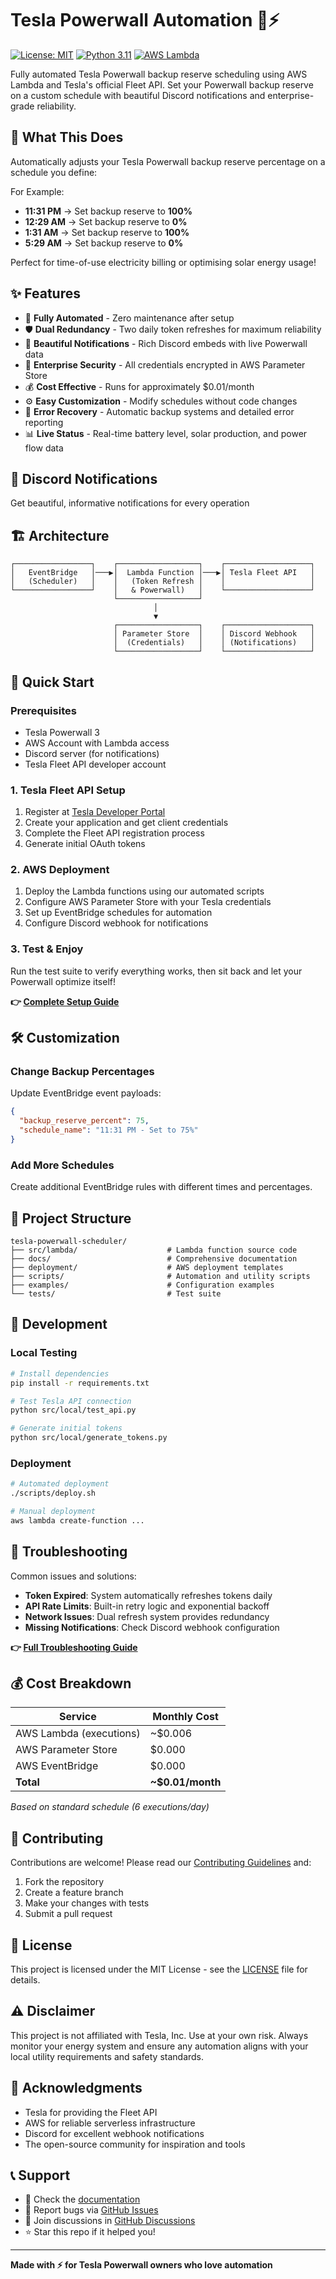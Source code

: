 # Tesla Powerwall Automation 🔋⚡

[![License: MIT](https://img.shields.io/badge/License-MIT-yellow.svg)](https://opensource.org/licenses/MIT)
[![Python 3.11](https://img.shields.io/badge/python-3.11-blue.svg)](https://www.python.org/downloads/)
[![AWS Lambda](https://img.shields.io/badge/AWS-Lambda-orange.svg)](https://aws.amazon.com/lambda/)

Fully automated Tesla Powerwall backup reserve scheduling using AWS Lambda and Tesla's official Fleet API. Set your Powerwall backup reserve on a custom schedule with beautiful Discord notifications and enterprise-grade reliability.

## 🎯 **What This Does**

Automatically adjusts your Tesla Powerwall backup reserve percentage on a schedule you define:

For Example:

- **11:31 PM** → Set backup reserve to **100%**
- **12:29 AM** → Set backup reserve to **0%** 
- **1:31 AM** → Set backup reserve to **100%**
- **5:29 AM** → Set backup reserve to **0%**

Perfect for time-of-use electricity billing or optimising solar energy usage!

## ✨ **Features**

- 🔄 **Fully Automated** - Zero maintenance after setup
- 🛡️ **Dual Redundancy** - Two daily token refreshes for maximum reliability  
- 📱 **Beautiful Notifications** - Rich Discord embeds with live Powerwall data
- 🔐 **Enterprise Security** - All credentials encrypted in AWS Parameter Store
- 💰 **Cost Effective** - Runs for approximately $0.01/month
- ⚙️ **Easy Customization** - Modify schedules without code changes
- 🔧 **Error Recovery** - Automatic backup systems and detailed error reporting
- 📊 **Live Status** - Real-time battery level, solar production, and power flow data

## 📱 **Discord Notifications**

Get beautiful, informative notifications for every operation

## 🏗️ **Architecture**

```
┌─────────────────┐    ┌──────────────────┐    ┌───────────────────┐
│   EventBridge   │───▶│  Lambda Function │───▶│ Tesla Fleet API   │
│   (Scheduler)   │    │   (Token Refresh │    │                   │
└─────────────────┘    │   & Powerwall)   │    └───────────────────┘
                       └──────────────────┘                        
                                │                                   
                                ▼                                   
                       ┌──────────────────┐    ┌───────────────────┐
                       │ Parameter Store  │    │ Discord Webhook   │
                       │  (Credentials)   │    │ (Notifications)   │
                       └──────────────────┘    └───────────────────┘
```


## 🚀 **Quick Start**

### Prerequisites
- Tesla Powerwall 3
- AWS Account with Lambda access
- Discord server (for notifications)
- Tesla Fleet API developer account

### 1. Tesla Fleet API Setup
1. Register at [Tesla Developer Portal](https://developer.tesla.com/)
2. Create your application and get client credentials
3. Complete the Fleet API registration process
4. Generate initial OAuth tokens

### 2. AWS Deployment
1. Deploy the Lambda functions using our automated scripts
2. Configure AWS Parameter Store with your Tesla credentials
3. Set up EventBridge schedules for automation
4. Configure Discord webhook for notifications

### 3. Test & Enjoy
Run the test suite to verify everything works, then sit back and let your Powerwall optimize itself!

**👉 [Complete Setup Guide](docs/setup-guide.md)**


## 🛠️ **Customization**

### Change Backup Percentages
Update EventBridge event payloads:
```json
{
  "backup_reserve_percent": 75,
  "schedule_name": "11:31 PM - Set to 75%"
}
```

### Add More Schedules
Create additional EventBridge rules with different times and percentages.

## 📁 **Project Structure**

```
tesla-powerwall-scheduler/
├── src/lambda/                    # Lambda function source code
├── docs/                          # Comprehensive documentation  
├── deployment/                    # AWS deployment templates
├── scripts/                       # Automation and utility scripts
├── examples/                      # Configuration examples
└── tests/                         # Test suite
```

## 🔧 **Development**

### Local Testing
```bash
# Install dependencies
pip install -r requirements.txt

# Test Tesla API connection
python src/local/test_api.py

# Generate initial tokens
python src/local/generate_tokens.py
```

### Deployment
```bash
# Automated deployment
./scripts/deploy.sh

# Manual deployment
aws lambda create-function ...
```

## 🐛 **Troubleshooting**

Common issues and solutions:

- **Token Expired**: System automatically refreshes tokens daily
- **API Rate Limits**: Built-in retry logic and exponential backoff
- **Network Issues**: Dual refresh system provides redundancy
- **Missing Notifications**: Check Discord webhook configuration

**👉 [Full Troubleshooting Guide](docs/troubleshooting.md)**

## 💰 **Cost Breakdown**

| Service | Monthly Cost |
|---------|-------------|
| AWS Lambda (executions) | ~$0.006 |
| AWS Parameter Store | $0.000 |
| AWS EventBridge | $0.000 |
| **Total** | **~$0.01/month** |

*Based on standard schedule (6 executions/day)*

## 🤝 **Contributing**

Contributions are welcome! Please read our [Contributing Guidelines](CONTRIBUTING.md) and:

1. Fork the repository
2. Create a feature branch
3. Make your changes with tests
4. Submit a pull request

## 📄 **License**

This project is licensed under the MIT License - see the [LICENSE](LICENSE) file for details.

## ⚠️ **Disclaimer**

This project is not affiliated with Tesla, Inc. Use at your own risk. Always monitor your energy system and ensure any automation aligns with your local utility requirements and safety standards.

## 🙏 **Acknowledgments**

- Tesla for providing the Fleet API
- AWS for reliable serverless infrastructure
- Discord for excellent webhook notifications
- The open-source community for inspiration and tools

## 📞 **Support**

- 📖 Check the [documentation](docs/)
- 🐛 Report bugs via [GitHub Issues](../../issues)
- 💬 Join discussions in [GitHub Discussions](../../discussions)
- ⭐ Star this repo if it helped you!

---

**Made with ⚡ for Tesla Powerwall owners who love automation**
